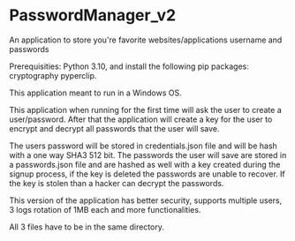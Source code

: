 # PasswordManager_v2

An application to store you're favorite websites/applications username and passwords

Prerequisities: Python 3.10, and install the following pip packages: cryptography pyperclip.

This application meant to run in a Windows OS.

This application when running for the first time will ask the user to create a user/password. After that the application will create a key for the user to encrypt and decrypt all passwords that the user will save.

The users password will be stored in credentials.json file and will be hash with a one way SHA3 512 bit. The passwords the user will save are stored in a passwords.json file and are hashed as well with a key created during the signup process, if the key is deleted the passwords are unable to recover. If the key is stolen than a hacker can decrypt the passwords.

This version of the application has better security, supports multiple users, 3 logs rotation of 1MB each and more functionalities.

All 3 files have to be in the same directory.
